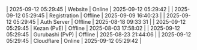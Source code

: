 | 2025-09-12 05:29:45 | Website | Online | 2025-09-12 05:29:42 |
| 2025-09-12 05:29:45 | Registration | Offline | 2025-09-09 16:40:23 |
| 2025-09-12 05:29:45 | Auth Server | Offline | 2025-08-18 09:33:31 |
| 2025-09-12 05:29:45 | Kezan (PvE) | Offline | 2025-08-03 17:58:02 |
| 2025-09-12 05:29:45 | Gurubashi (PvP) | Offline | 2025-08-23 21:44:06 |
| 2025-09-12 05:29:45 | Cloudflare | Online | 2025-09-12 05:29:42 |
